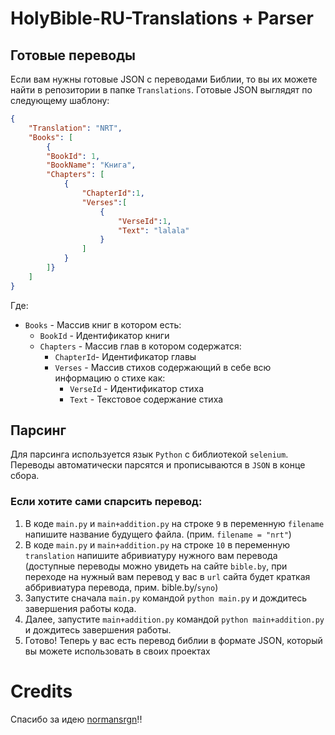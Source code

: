 # HolyBible-RU-Translations + Parser

## Готовые переводы

Если вам нужны готовые JSON с переводами Библии, то вы их можете найти в репозитории в папке `Translations`. Готовые JSON выглядят по следующему шаблону:


```json 
{
    "Translation": "NRT",
    "Books": [
        {
        "BookId": 1,
        "BookName": "Книга",
        "Chapters": [
            {
                "ChapterId":1,
                "Verses":[
                    {
                        "VerseId":1,
                        "Text": "lalala"
                    }
                ]
            }
        ]}
    ]
}
```

Где:
- `Books` - Массив книг в котором есть:
    -   `BookId` - Идентификатор книги
    -    `Chapters` - Массив глав в котором содержатся:
            -   `ChapterId`- Идентификатор главы
            -   `Verses` - Массив стихов содержающий в себе всю информацию о стихе как:
                - `VerseId` - Идентификатор стиха
                - `Text` - Текстовое содержание стиха

## Парсинг

Для парсинга используется язык `Python` с библиотекой `selenium`. Переводы автоматически парсятся и прописываются в `JSON` в конце сбора.

### Если хотите сами спарсить перевод:
1. В коде `main.py` и `main+addition.py` на строке `9` в переменную `filename` напишите название будущего файла. (прим. `filename = "nrt"`)
2. В коде `main.py` и `main+addition.py` на строке `10` в переменную `translation` напишите абривиатуру нужного вам перевода (доступные переводы можно увидеть на сайте `bible.by`, при переходе на нужный вам перевод у вас в `url` сайта будет краткая аббривиатура перевода, прим. bible.by/`syno`)
2. Запустите сначала `main.py` командой `python main.py` и дождитесь завершения работы кода.
3. Далее, запустите `main+addition.py` командой `python main+addition.py` и дождитесь завершения работы.
4. Готово! Теперь у вас есть перевод библии в формате JSON, который вы можете использовать в своих проектах

# Credits

Спасибо за идею [normansrgn](https://github.com/normansrgn)!!